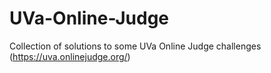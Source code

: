 # UVa-Online-Judge
Collection of solutions to some UVa Online Judge challenges (https://uva.onlinejudge.org/)
